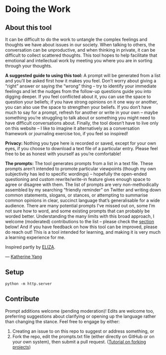 # Doing the Work

## About this tool

It can be difficult to do the work to untangle the complex feelings and thoughts we have about issues in our society. When talking to others, the conversation can be unproductive, and when thinking in private, it can be difficult to collect scattered thoughts. This tool hopes to help facilitate that emotional and intellectual work by meeting you where you are in sorting through your thoughts.

**A suggested guide to using this tool:** A prompt will be generated from a list and you’ll be asked first how it makes you feel. Don’t worry about giving a “right” answer or saying the “wrong” thing – try to identify your immediate feelings and let the nudges from the follow-up questions guide you into digging deeper. If you feel conflicted about it, you can use the space to question your beliefs; if you have strong opinions on it one way or another, you can also use the space to strengthen your beliefs. If you don’t have much to say for a prompt, refresh for another or write in your own – maybe something you’re struggling to talk about or something you might need to have difficult conversations about. Finally, the tool doesn’t have to live only on this website – I like to imagine it alternatively as a conversation framework or journaling exercise too, if you feel so inspired!

**Privacy:** Nothing you type here is recorded or saved, except for your own eyes, if you choose to download a text file of a particular entry. Please feel free to be as honest with yourself as you’re comfortable!

**The prompts:** The tool generates prompts from a list in a text file. These prompts aren’t intended to promote particular viewpoints (though my own subjectivity has led to specific wordings) – hopefully the open-ended questioning and custom rewrite/write-in feature gives enough space to agree or disagree with them. The list of prompts are very non-methodically assembled by my searching “friendly reminder” on Twitter and writing down common statements, slogans, or stances, or attempting to summarise common opinions in clear, succinct language that’s generalisable for a wide audience. There are many potential prompts I’ve missed out on, some I’m not sure how to word, and some existing prompts that can probably be worded better. Understanding the many limits with this broad approach, I welcome (moderated) contributions to the list – please check the [section](#contribute) below! And if you have feedback on how this tool can be improved, please do reach out! This is a tool intended for learning, and making it is very much a learning experience for me.

Inspired partly by [ELIZA](https://en.wikipedia.org/wiki/ELIZA).

— [Katherine Yang](https://whykatherine.github.io)

## Setup

```
python -m http.server
```

## Contribute

Prompt additions welcome (pending moderation)! Edits are welcome too, preferring suggestions about clarifying or opening up the language rather than changing the stance. Feel free to engage by either:
1. Creating an issue to on this repo to suggest or address something, or
2. Fork the repo, edit the prompts.txt file (either directly on GitHub or on your own system), then submit a pull request. ([Tutorial on forking projects](https://guides.github.com/activities/forking/))